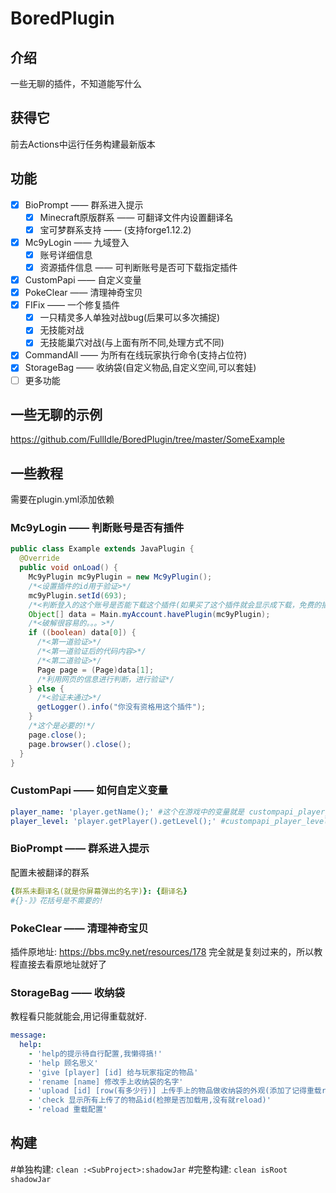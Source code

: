 # BoredPlugin
## 介绍
一些无聊的插件，不知道能写什么
## 获得它
前去Actions中运行任务构建最新版本
## 功能
- [x] BioPrompt —— 群系进入提示
    - [x] Minecraft原版群系 —— 可翻译文件内设置翻译名
    - [x] 宝可梦群系支持 —— (支持forge1.12.2)
- [x] Mc9yLogin —— 九域登入
  - [x] 账号详细信息
  - [x] 资源插件信息 —— 可判断账号是否可下载指定插件
- [x] CustomPapi —— 自定义变量
- [x] PokeClear —— 清理神奇宝贝
- [x] FIFix —— 一个修复插件
  - [x] 一只精灵多人单独对战bug(后果可以多次捕捉)
  - [x] 无技能对战
  - [x] 无技能巢穴对战(与上面有所不同,处理方式不同)
- [x] CommandAll —— 为所有在线玩家执行命令(支持占位符)
- [x] StorageBag —— 收纳袋(自定义物品,自定义空间,可以套娃)
- [ ] 更多功能
## 一些无聊的示例
<https://github.com/FullIdle/BoredPlugin/tree/master/SomeExample>
## 一些教程
需要在plugin.yml添加依赖
### Mc9yLogin —— 判断账号是否有插件
```java
public class Example extends JavaPlugin {
  @Override
  public void onLoad() {
    Mc9yPlugin mc9yPlugin = new Mc9yPlugin();
    /*<设置插件的id用于验证>*/
    mc9yPlugin.setId(693);
    /*<判断登入的这个账号是否能下载这个插件(如果买了这个插件就会显示成下载，免费的插件永远为true)>*/
    Object[] data = Main.myAccount.havePlugin(mc9yPlugin);
    /*<破解很容易的。。。>*/
    if ((boolean) data[0]) {
      /*<第一道验证>*/
      /*<第一道验证后的代码内容>*/
      /*<第二道验证>*/
      Page page = (Page)data[1];
      /*利用网页的信息进行判断，进行验证*/
    } else {
      /*<验证未通过>*/
      getLogger().info("你没有资格用这个插件");
    }
    /*这个是必要的!*/
    page.close();
    page.browser().close();
  }
}
```
### CustomPapi —— 如何自定义变量
```yaml
player_name: 'player.getName();' #这个在游戏中的变量就是 custompapi_player_name
player_level: 'player.getPlayer().getLevel();' #custompapi_player_level 由于传入的player是OfflinePlayer类型所以需要用一次getPlayer()
```
### BioPrompt —— 群系进入提示
配置未被翻译的群系
```yaml
{群系未翻译名(就是你屏幕弹出的名字)}: {翻译名}
#{}-》》花括号是不需要的!
```
### PokeClear —— 清理神奇宝贝
插件原地址: <https://bbs.mc9y.net/resources/178>
完全就是复刻过来的，所以教程直接去看原地址就好了
### StorageBag —— 收纳袋
教程看只能就能会,用记得重载就好.
```yaml
message:
  help:
    - 'help的提示待自行配置,我懒得搞!'
    - 'help 顾名思义'
    - 'give [player] [id] 给与玩家指定的物品'
    - 'rename [name] 修改手上收纳袋的名字'
    - 'upload [id] [row(有多少行)] 上传手上的物品做收纳袋的外观(添加了记得重载reload重载!)'
    - 'check 显示所有上传了的物品id(检擦是否加载用,没有就reload)'
    - 'reload 重载配置'
```
## 构建
#单独构建: ``` clean :<SubProject>:shadowJar ```
#完整构建: ```clean isRoot shadowJar```
